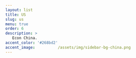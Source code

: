 ```yaml
---
layout: list
title: US
slug: us
menu: true
order: 6
description: >
   Econ China.
accent_color: '#268bd2'
accent_image:          /assets/img/sidebar-bg-china.png
---
```


